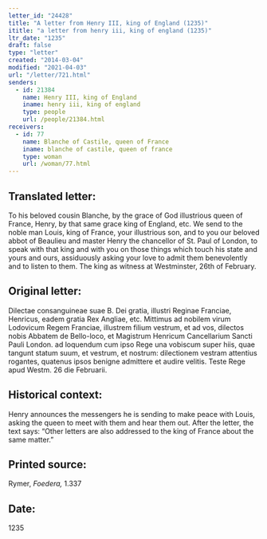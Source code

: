 ```yaml
---
letter_id: "24428"
title: "A letter from Henry III, king of England (1235)"
ititle: "a letter from henry iii, king of england (1235)"
ltr_date: "1235"
draft: false
type: "letter"
created: "2014-03-04"
modified: "2021-04-03"
url: "/letter/721.html"
senders:
  - id: 21384
    name: Henry III, king of England
    iname: henry iii, king of england
    type: people
    url: /people/21384.html
receivers:
  - id: 77
    name: Blanche of Castile, queen of France
    iname: blanche of castile, queen of france
    type: woman
    url: /woman/77.html
---
```

<h2> Translated letter:</h2>To his beloved cousin Blanche, by the grace of God illustrious queen of France, Henry, by that same grace king of England, etc.
We send to the noble man Louis, king of France, your illustrious son, and to you our beloved abbot of Beaulieu and master Henry the chancellor of St. Paul of London, to speak with that king and with you on those things which touch his state and yours and ours, assiduously asking your love to admit them benevolently and to listen to them.
The king as witness at Westminster, 26th of February.
<h2 class="mt-4"> Original letter:</h2>Dilectae consanguineae suae B. Dei gratia, illustri Reginae Franciae, Henricus, eadem gratia Rex Angliae, etc.
Mittimus ad nobilem virum Lodovicum Regem Franciae, illustrem filium vestrum, et ad vos, dilectos nobis Abbatem de Bello-loco, et Magistrum Henricum Cancellarium Sancti Pauli London. ad loquendum cum ipso Rege una vobiscum super hiis, quae tangunt statum suum, et vestrum, et nostrum:  dilectionem vestram attentius rogantes, quatenus ipsos benigne admittere et audire velitis.
Teste Rege apud Westm. 26 die Februarii.
<h2 class="mt-4"> Historical context:</h2>Henry announces the messengers he is sending to make peace with Louis, asking the queen to meet with them and hear them out.  After the letter, the text says:  “Other letters are also addressed to the king of France about the same matter.”
<h2 class="mt-4"> Printed source:</h2><p>Rymer, <em>Foedera,</em> 1.337</p><h2 class="mt-4"> Date:</h2>1235